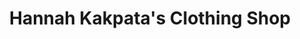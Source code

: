 ---
title: "Hannah Kakpata's Clothing Shop"
url: /kailahun/hannah-kakpatas-clothing-shop/
shop: clothes
---